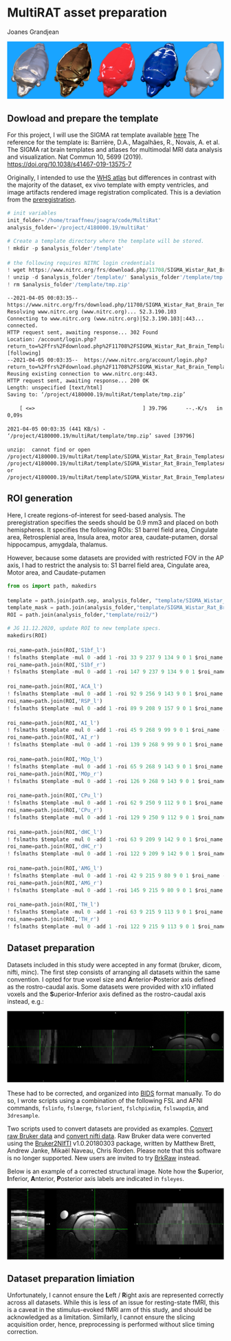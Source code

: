 MultiRAT asset preparation
================
Joanes Grandjean

![rat art](../assets/img/rat_art.png)

## Dowload and prepare the template

For this project, I will use the SIGMA rat template available
[here](https://www.nitrc.org/projects/sigma_template) The reference for
the template is: Barrière, D.A., Magalhães, R., Novais, A. et al. The
SIGMA rat brain templates and atlases for multimodal MRI data analysis
and visualization. Nat Commun 10, 5699 (2019).
<https://doi.org/10.1038/s41467-019-13575-7>

Originally, I intended to use the [WHS
atlas](doi%2010.1016/j.neuroimage.2014.04.001) but differences in
contrast with the majority of the dataset, ex vivo template with empty
ventricles, and image artifacts rendered image registration complicated.
This is a deviation from the [preregistration](https://osf.io/emq4b).



```python
# init variables
init_folder='/home/traaffneu/joagra/code/MultiRat'
analysis_folder='/project/4180000.19/multiRat'

```


```python
# Create a template directory where the template will be stored. 
! mkdir -p $analysis_folder'/template'

# the following requires NITRC login credentials
! wget https://www.nitrc.org/frs/download.php/11708/SIGMA_Wistar_Rat_Brain_TemplatesAndAtlases_Version1.1.zip -O $analysis_folder'/template/tmp.zip'
! unzip -d $analysis_folder'/template/' $analysis_folder'/template/tmp.zip' 
! rm $analysis_folder'/template/tmp.zip' 
```

    --2021-04-05 00:03:35--  https://www.nitrc.org/frs/download.php/11708/SIGMA_Wistar_Rat_Brain_TemplatesAndAtlases_Version1.1.zip
    Resolving www.nitrc.org (www.nitrc.org)... 52.3.190.103
    Connecting to www.nitrc.org (www.nitrc.org)|52.3.190.103|:443... connected.
    HTTP request sent, awaiting response... 302 Found
    Location: /account/login.php?return_to=%2Ffrs%2Fdownload.php%2F11708%2FSIGMA_Wistar_Rat_Brain_TemplatesAndAtlases_Version1.1.zip&feedback=The+tool%2Fresource+administrator+has+requested+that+you+log+in+to+download+this+file. [following]
    --2021-04-05 00:03:35--  https://www.nitrc.org/account/login.php?return_to=%2Ffrs%2Fdownload.php%2F11708%2FSIGMA_Wistar_Rat_Brain_TemplatesAndAtlases_Version1.1.zip&feedback=The+tool%2Fresource+administrator+has+requested+that+you+log+in+to+download+this+file.
    Reusing existing connection to www.nitrc.org:443.
    HTTP request sent, awaiting response... 200 OK
    Length: unspecified [text/html]
    Saving to: ‘/project/4180000.19/multiRat/template/tmp.zip’
    
        [ <=>                                   ] 39.796      --.-K/s   in 0,09s   
    
    2021-04-05 00:03:35 (441 KB/s) - ‘/project/4180000.19/multiRat/template/tmp.zip’ saved [39796]
    
    unzip:  cannot find or open /project/4180000.19/multiRat/template/SIGMA_Wistar_Rat_Brain_TemplatesAndAtlases_Version1.1.zip, /project/4180000.19/multiRat/template/SIGMA_Wistar_Rat_Brain_TemplatesAndAtlases_Version1.1.zip.zip or /project/4180000.19/multiRat/template/SIGMA_Wistar_Rat_Brain_TemplatesAndAtlases_Version1.1.zip.ZIP.


## ROI generation

Here, I create regions-of-interest for seed-based analysis. The
preregistration specifies the seeds should be 0.9 mm3 and placed on both
hemispheres. It specifies the following ROIs: S1 barrel field area,
Cingulate area, Retrosplenial area, Insula area, motor area,
caudate-putamen, dorsal hippocampus, amygdala, thalamus.

However, because some datasets are provided with restricted FOV in the AP axis, I had to restrict the analysis to: 
S1 barrel field area, Cingulate area, Motor area, and Caudate-putamen



```python
from os import path, makedirs

template = path.join(path.sep, analysis_folder, "template/SIGMA_Wistar_Rat_Brain_TemplatesAndAtlases_Version1.1/SIGMA_Rat_Anatomical_Imaging/SIGMA_Rat_Anatomical_InVivo_Template/SIGMA_InVivo_Brain_Template.nii")
template_mask = path.join(analysis_folder,"template/SIGMA_Wistar_Rat_Brain_TemplatesAndAtlases_Version1.1/SIGMA_Rat_Anatomical_Imaging/SIGMA_Rat_Anatomical_InVivo_Template/SIGMA_InVivo_Brain_Mask.nii")
ROI = path.join(analysis_folder,"template/roi2/")

```


```python
# JG 11.12.2020, update ROI to new template specs. 
makedirs(ROI)

roi_name=path.join(ROI,'S1bf_l')
! fslmaths $template -mul 0 -add 1 -roi 33 9 237 9 134 9 0 1 $roi_name -odt int
roi_name=path.join(ROI,'S1bf_r')
! fslmaths $template -mul 0 -add 1 -roi 147 9 237 9 134 9 0 1 $roi_name -odt int

roi_name=path.join(ROI,'ACA_l')
! fslmaths $template -mul 0 -add 1 -roi 92 9 256 9 143 9 0 1 $roi_name -odt int
roi_name=path.join(ROI,'RSP_l')
! fslmaths $template -mul 0 -add 1 -roi 89 9 208 9 157 9 0 1 $roi_name -odt int

roi_name=path.join(ROI,'AI_l')
! fslmaths $template -mul 0 -add 1 -roi 45 9 268 9 99 9 0 1 $roi_name -odt int
roi_name=path.join(ROI,'AI_r')
! fslmaths $template -mul 0 -add 1 -roi 139 9 268 9 99 9 0 1 $roi_name -odt int

roi_name=path.join(ROI,'MOp_l')
! fslmaths $template -mul 0 -add 1 -roi 65 9 268 9 143 9 0 1 $roi_name -odt int
roi_name=path.join(ROI,'MOp_r')
! fslmaths $template -mul 0 -add 1 -roi 126 9 268 9 143 9 0 1 $roi_name -odt int

roi_name=path.join(ROI,'CPu_l')
! fslmaths $template -mul 0 -add 1 -roi 62 9 250 9 112 9 0 1 $roi_name -odt int
roi_name=path.join(ROI,'CPu_r')
! fslmaths $template -mul 0 -add 1 -roi 129 9 250 9 112 9 0 1 $roi_name -odt int

roi_name=path.join(ROI,'dHC_l')
! fslmaths $template -mul 0 -add 1 -roi 63 9 209 9 142 9 0 1 $roi_name -odt int
roi_name=path.join(ROI,'dHC_r')
! fslmaths $template -mul 0 -add 1 -roi 122 9 209 9 142 9 0 1 $roi_name -odt int

roi_name=path.join(ROI,'AMG_l')
! fslmaths $template -mul 0 -add 1 -roi 42 9 215 9 80 9 0 1 $roi_name -odt int
roi_name=path.join(ROI,'AMG_r')
! fslmaths $template -mul 0 -add 1 -roi 145 9 215 9 80 9 0 1 $roi_name -odt int

roi_name=path.join(ROI,'TH_l')
! fslmaths $template -mul 0 -add 1 -roi 63 9 215 9 113 9 0 1 $roi_name -odt int
roi_name=path.join(ROI,'TH_r')
! fslmaths $template -mul 0 -add 1 -roi 122 9 215 9 113 9 0 1 $roi_name -odt int
```

## Dataset preparation

Datasets included in this study were accepted in any format (bruker,
dicom, nifti, minc). The first step consists of arranging all datasets
within the same convention. I opted for true voxel size and
**A**nterior-**P**osterior axis defined as the rostro-caudal axis. Some
datasets were provided with x10 inflated voxels and the
**S**uperior-**I**nferior axis defined as the rostro-caudal axis
instead, e.g.:

![raw structrual image](../assets/img/orient_pre.png)

These had to be corrected, and organized into
[BIDS](https://bids.neuroimaging.io/) format manually. To do so, I wrote
scripts using a combination of the following FSL and AFNI commands,
`fslinfo`, `fslmerge`, `fslorient`, `fslchpixdim`, `fslswapdim`, and
`3dresample`.

Two scripts used to convert datasets are provided as examples. [Convert
raw Bruker data](../assets/script/convert_bruker.sh) and [convert nifti
data](../assets/script/convert_nifti.sh). Raw Bruker data were converted
using the [Bruker2NIfTI](https://github.com/neurolabusc/Bru2Nii)
v1.0.20180303 package, written by Matthew Brett, Andrew Janke, Mikaël
Naveau, Chris Rorden. Please note that this software is no longer
supported. New users are invited to try
[BrkRaw](https://github.com/BrkRaw/bruker) instead.

Below is an example of a corrected structural image. Note how the
**S**uperior, **I**nferior, **A**nterior, **P**osterior axis labels are
indicated in `fsleyes`.

![corrected structrual image](../assets/img/orient_post.png)

## Dataset preparation limiation

Unfortunately, I cannot ensure the **L**eft / **R**ight axis are
represented correctly across all datasets. While this is less of an
issue for resting-state fMRI, this is a caveat in the stimulus-evoked
fMRI arm of this study, and should be acknowledged as a limitation.
Similarly, I cannot ensure the slicing acquisition order, hence,
preprocessing is performed without slice timing correction.

